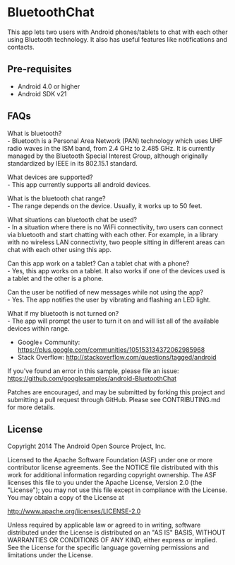 BluetoothChat
==============
 This app lets two users with Android phones/tablets to chat with each other using Bluetooth technology. It also has useful features like
 notifications and contacts.

Pre-requisites
--------------

- Android 4.0 or higher
- Android SDK v21

FAQs
-------

What is bluetooth?  
    - Bluetooth is a Personal Area Network (PAN) technology which uses UHF radio waves in the ISM band, from 2.4 GHz to 2.485 GHz. It is currently managed by the Bluetooth Special Interest Group, although originally standardized by IEEE in its 802.15.1 standard. 

What devices are supported?  
    - This app currently supports all android devices.

What is the bluetooth chat range?  
    - The range depends on the device. Usually, it works up to 50 feet. 
	
What situations can bluetooth chat be used?  
    - In a situation where there is no WiFi connectivity, two users can connect via bluetooth and start chatting with each other. For example, in a library with no wireless LAN connectivity, two people sitting in different areas can chat with each other using this app. 

Can this app work on a tablet? Can a tablet chat with a phone?  
    - Yes, this app works on a tablet. It also works if one of the devices used is a tablet and the other is a phone. 

Can the user be notified of new messages while not using the app?  
    - Yes. The app notifies the user by vibrating and flashing an LED light.

 What if my bluetooth is not turned on?  
    - The app will prompt the user to turn it on and will list all of the available devices within range.
	

- Google+ Community: https://plus.google.com/communities/105153134372062985968
- Stack Overflow: http://stackoverflow.com/questions/tagged/android

If you've found an error in this sample, please file an issue:
https://github.com/googlesamples/android-BluetoothChat

Patches are encouraged, and may be submitted by forking this project and
submitting a pull request through GitHub. Please see CONTRIBUTING.md for more details.

License
-------

Copyright 2014 The Android Open Source Project, Inc.

Licensed to the Apache Software Foundation (ASF) under one or more contributor
license agreements.  See the NOTICE file distributed with this work for
additional information regarding copyright ownership.  The ASF licenses this
file to you under the Apache License, Version 2.0 (the "License"); you may not
use this file except in compliance with the License.  You may obtain a copy of
the License at

http://www.apache.org/licenses/LICENSE-2.0

Unless required by applicable law or agreed to in writing, software
distributed under the License is distributed on an "AS IS" BASIS, WITHOUT
WARRANTIES OR CONDITIONS OF ANY KIND, either express or implied.  See the
License for the specific language governing permissions and limitations under
the License.
